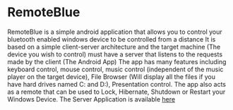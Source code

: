 # RemoteBlue
RemoteBlue is a simple android application that allows you to control your bluetooth enabled windows device to be controlled from a distance
It is based on a simple client-server architecture and the target machine (The device you wish to control) must have a server that listens to the requests made by the client  (The Android App)
The app has many features including keyboard control, mouse control, music control (independent of the music player on the target device), File Browser (Will display all the files if you have hard drives named C: and D:), Presentation control. The app also acts as a remote that can be used to Lock, Hibernate, Shutdown or Restart your Windows Device. 
The Server Application is available [here](https://github.com/psx95/RemoteBlueDesktop)
